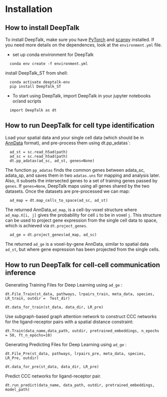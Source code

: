 # Installation
## How to install DeepTalk

To install DeepTalk, make sure you have [PyTorch](https://pytorch.org/) and [scanpy](https://scanpy.readthedocs.io/en/stable/) installed. If you need more details on the dependences, look at the `environment.yml` file.

- set up conda environment for DeepTalk

```
  conda env create -f environment.yml
```

  install DeepTalk_ST from shell:

```
  conda activate deeptalk-env
  pip install DeepTalk_ST
```

- To start using DeepTalk, import DeepTalk in your jupyter notebooks or/and scripts

```
  import DeepTalk as dt
```

## How to run DeepTalk for cell type identification

Load your spatial data and your single cell data (which should be in [AnnData](https://anndata.readthedocs.io/en/latest/) format), and pre-process them using dt.pp_adatas`:

```
  ad_st = sc.read_h5ad(path)
  ad_sc = sc.read_h5ad(path)
  dt.pp_adatas(ad_sc, ad_st, genes=None)
```

The function `pp_adatas` finds the common genes between adata_sc, adata_sp, and saves them in two `adatas.uns` for mapping and analysis later. Also, it subsets the intersected genes to a set of training genes passed by `genes`. If `genes=None`, DeepTalk maps using all genes shared by the two datasets. Once the datasets are pre-processed we can map:

```
  ad_map = dt.map_cells_to_space(ad_sc, ad_st)
```

The returned AnnData,`ad_map`, is a cell-by-voxel structure where `ad_map.X[i, j]` gives the probability for cell `i` to be in voxel `j`. This structure can be used to project gene expression from the single cell data to space, which is achieved via `dt.project_genes`.

```
  ad_ge = dt.project_genes(ad_map, ad_sc)
```

The returned `ad_ge` is a voxel-by-gene AnnData, similar to spatial data `ad_st`, but where gene expression has been projected from the single cells. 

## How to run DeepTalk for cell-cell communication inference

Generating Training Files for Deep Learning using `ad_ge` :

```
dt.File_Train(st_data, pathways, lrpairs_train, meta_data, species, LR_train, outdir =  Test_dir)
```
```
dt.data_for_train(st_data, data_dir, LR_pre)
```

Use subgraph-based graph attention network to construct CCC networks for the ligand-receptor pairs with a spatial distance constraint:

```
dt.Train(data_name,data_path, outdir, pretrained_embeddings, n_epochs = 50, ft_n_epochs=10)
```
Generating Predicting Files for Deep Learning using `ad_ge` :
```
dt.File_Pre(st_data, pathways, lrpairs_pre, meta_data, species, LR_Pre, outdir)
```
```
dt.data_for_pre(st_data, data_dir, LR_pre)
```
Predict CCC networks for ligand-receptor pair.
```
dt.run_predict(data_name, data_path, outdir, pretrained_embeddings, model_path)
```

